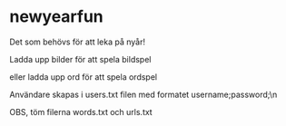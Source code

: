 # newyearfun
Det som behövs för att leka på nyår!


Ladda upp bilder för att spela bildspel

eller ladda upp ord för att spela ordspel




Användare skapas i users.txt filen med formatet username;password;\n

OBS, töm filerna words.txt och urls.txt

